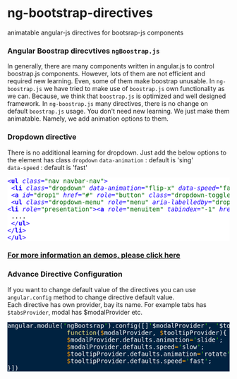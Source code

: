 ng-bootstrap-directives
=======================

animatable angular-js directives for bootsrap-js components


<h3 class="with-border"><i class="font-icon br-globe"></i> Angular Boostrap direcvtives <code style="text-transform:initial">ngBoostrap.js</code></h3>
<span class="help-block">
  In generally, there are many components written in angular.js to control boostrap.js components. However, lots of them are not efficient and required new learning.
 Even, some of them make boostrap unusable.
</span>
 <span class="help-block">
  In <code>ng-boostrap.js</code> we have tried to make use of <code>boostrap.js</code> own functionality as we can. Because, we think that <code>boostrap.js</code> is optimized and well designed framework.
  </span>
<span class="help-block">
  In <code>ng-boostrap.js</code> many directives, there is no change on default <code>boostrap.js</code> usage. You don't need new learning. We just make them animatable. Namely, we add animation options to them.
 </span>
 

<h3 class="with-border"><i class="font-icon br-globe"></i> Dropdown directive</h3>
<span class="help-block">
 There is no additional learning for dropdown. Just add the below options to the element has class <code>dropdown</code>
</span>
                <span class="help-block">
                    <code>data-animation</code> : default is 'sing'<br>
                    <code>data-speed</code> : default is 'fast'<br>
                </span>

<pre style="background:#fff;color:#000"><span style="color:#1c02ff">&lt;<span style="font-weight:700">ul</span> <span style="font-style:italic">class</span>=<span style="color:#036a07">"nav navbar-nav"</span>&gt;</span>
 <span style="color:#1c02ff">&lt;<span style="font-weight:700">li</span> <span style="font-style:italic">class</span>=<span style="color:#036a07">"dropdown"</span> <span style="font-style:italic">data-animation</span>=<span style="color:#036a07">"flip-x"</span> <span style="font-style:italic">data-speed</span>=<span style="color:#036a07">"fast"</span>&gt;</span>
 <span style="color:#1c02ff">&lt;<span style="font-weight:700">a</span> <span style="font-style:italic">id</span>=<span style="color:#036a07">"drop1"</span> <span style="font-style:italic">href</span>=<span style="color:#036a07">"#"</span> <span style="font-style:italic">role</span>=<span style="color:#036a07">"button"</span> <span style="font-style:italic">class</span>=<span style="color:#036a07">"dropdown-toggle"</span> <span style="font-style:italic">data-toggle</span>=<span style="color:#036a07">"dropdown"</span>&gt;</span>Dropdown <span style="color:#1c02ff">&lt;<span style="font-weight:700">b</span> <span style="font-style:italic">class</span>=<span style="color:#036a07">"caret"</span>&gt;&lt;/<span style="font-weight:700">b</span>&gt;</span><span style="color:#1c02ff">&lt;/<span style="font-weight:700">a</span>&gt;</span>
 <span style="color:#1c02ff">&lt;<span style="font-weight:700">ul</span> <span style="font-style:italic">class</span>=<span style="color:#036a07">"dropdown-menu"</span> <span style="font-style:italic">role</span>=<span style="color:#036a07">"menu"</span> <span style="font-style:italic">aria-labelledby</span>=<span style="color:#036a07">"drop1"</span>&gt;</span>
<span style="color:#1c02ff">&lt;<span style="font-weight:700">li</span> <span style="font-style:italic">role</span>=<span style="color:#036a07">"presentation"</span>&gt;</span><span style="color:#1c02ff">&lt;<span style="font-weight:700">a</span> <span style="font-style:italic">role</span>=<span style="color:#036a07">"menuitem"</span> <span style="font-style:italic">tabindex</span>=<span style="color:#036a07">"-1"</span> <span style="font-style:italic">href</span>=<span style="color:#036a07">"#"</span>&gt;</span>Action<span style="color:#1c02ff">&lt;/<span style="font-weight:700">a</span>&gt;</span><span style="color:#1c02ff">&lt;/<span style="font-weight:700">li</span>&gt;</span>
 ....                                           
 <span style="color:#1c02ff">&lt;/<span style="font-weight:700">ul</span>&gt;</span>
<span style="color:#1c02ff">&lt;/<span style="font-weight:700">li</span>&gt;</span>                                
<span style="color:#1c02ff">&lt;/<span style="font-weight:700">ul</span>&gt;</span>
</pre>
<h3><a href="http://angularanimation.ya.com.tr/ngboostrap.html">
For more information an demos, please click here
</a></h3>

<h3 class="with-border"><i class="font-icon br-globe"></i> Advance Directive Configuration</h3>

<span class="help-block">
                If you want to change default value of the directives you can use <code>angular.config</code> method to change directive default value.
                <br>
                Each directive has own provider, bay its name. For example tabs has <code>$tabsProvider</code>, modal has $modalProvider etc.
            </span>
<pre style="background:#002240;color:#fff">angular.module(<span style="color:#3ad900">'</span>ngBootsrap<span style="color:#3ad900">'</span>).config([]<span style="color:#3ad900">'</span>$modalProvider<span style="color:#3ad900">'</span>, <span style="color:#3ad900">'</span>$tooltipProvider<span style="color:#3ad900">'</span>
                <span style="color:#ffee80">function</span>(<span style="color:#ff9d00">$</span>modalProvider, <span style="color:#ff9d00">$</span>tooltipProvider){
                <span style="color:#ff9d00">$</span>modalProvider.defaults.animation<span style="color:#ff9d00">=</span><span style="color:#3ad900">'</span>slide<span style="color:#3ad900">'</span><span style="color:#e1efff">;</span>
                <span style="color:#ff9d00">$</span>modalProvider.defaults.speed<span style="color:#ff9d00">=</span><span style="color:#3ad900">'</span>slow<span style="color:#3ad900">'</span><span style="color:#e1efff">;</span>
                <span style="color:#ff9d00">$</span>tooltipProvider.defaults.animation<span style="color:#ff9d00">=</span><span style="color:#3ad900">'</span>rotate<span style="color:#3ad900">'</span><span style="color:#e1efff">;</span>
                <span style="color:#ff9d00">$</span>tooltipProvider.defaults.speed<span style="color:#ff9d00">=</span><span style="color:#3ad900">'</span>fast<span style="color:#3ad900">'</span><span style="color:#e1efff">;</span>
}])
</pre>
